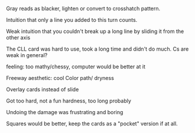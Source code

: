 Gray reads as blacker, lighten or convert to crosshatch pattern.

Intuition that only a line you added to this turn counts.

Weak intuition that you couldn't break up a long line by sliding it from the other axis

The CLL card was hard to use, took a long time and didn't do much. Cs are weak in general?

feeling: too mathy/chessy, computer would be better at it

Freeway aesthetic: cool
Color path/ dryness

Overlay cards instead of slide

Got too hard, not a fun hardness, too long probably

Undoing the damage was frustrating and boring


Squares would be better, keep the cards as a "pocket" version if at all.
